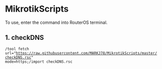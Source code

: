 # MikrotikScripts

To use, enter the command into RouterOS terminal.

## 1. checkDNS

<code>/tool fetch url="https://raw.githubusercontent.com/MARKJ78/MikrotikScripts/master/checkDNS.rsc" mode=https;/import checkDNS.rsc</code>
